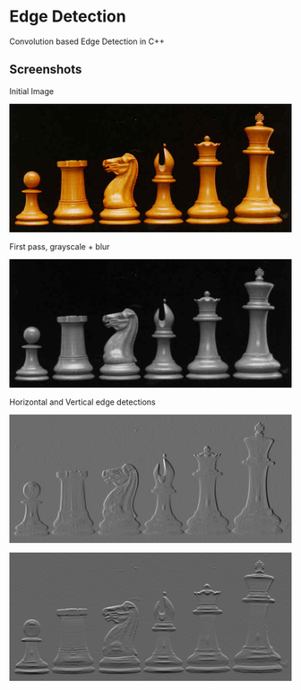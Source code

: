 # Edge Detection

Convolution based Edge Detection in C++

## Screenshots

Initial Image

![input](https://github.com/A-Hoblit/Image-Processing/blob/main/input.jpg?raw=true)

First pass, grayscale + blur

![input](https://github.com/A-Hoblit/Image-Processing/blob/main/output/2%20-%20blur.png?raw=true)

Horizontal and Vertical edge detections

![input](https://github.com/A-Hoblit/Image-Processing/blob/main/output/3%20-%20Gx.png?raw=true)

![input](https://github.com/A-Hoblit/Image-Processing/blob/main/output/3%20-%20Gy.png?raw=true)

